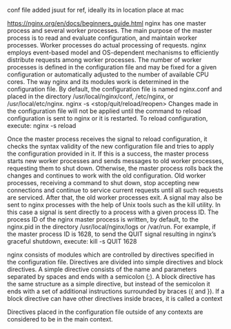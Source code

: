 


conf file added jsuut for ref, ideally its in location place at mac



https://nginx.org/en/docs/beginners_guide.html
nginx has one master process and several worker processes. The main purpose of the master process is to read and evaluate configuration, and maintain worker processes. Worker processes do actual processing of requests. nginx employs event-based model and OS-dependent mechanisms to efficiently distribute requests among worker processes. The number of worker processes is defined in the configuration file and may be fixed for a given configuration or automatically adjusted to the number of available CPU cores.
The way nginx and its modules work is determined in the configuration file. By default, the configuration file is named nginx.conf and placed in the directory /usr/local/nginx/conf, /etc/nginx, or /usr/local/etc/nginx.
nginx -s <stop/quit/reload/reopen>
Changes made in the configuration file will not be applied until the command to reload configuration is sent to nginx or it is restarted. To reload configuration, execute:
nginx -s reload

Once the master process receives the signal to reload configuration, it checks the syntax validity of the new configuration file and tries to apply the configuration provided in it. If this is a success, the master process starts new worker processes and sends messages to old worker processes, requesting them to shut down. Otherwise, the master process rolls back the changes and continues to work with the old configuration. Old worker processes, receiving a command to shut down, stop accepting new connections and continue to service current requests until all such requests are serviced. After that, the old worker processes exit.
A signal may also be sent to nginx processes with the help of Unix tools such as the kill utility. In this case a signal is sent directly to a process with a given process ID. The process ID of the nginx master process is written, by default, to the nginx.pid in the directory /usr/local/nginx/logs or /var/run. For example, if the master process ID is 1628, to send the QUIT signal resulting in nginx’s graceful shutdown, execute:
kill -s QUIT 1628

nginx consists of modules which are controlled by directives specified in the configuration file. Directives are divided into simple directives and block directives. A simple directive consists of the name and parameters separated by spaces and ends with a semicolon (;). A block directive has the same structure as a simple directive, but instead of the semicolon it ends with a set of additional instructions surrounded by braces ({ and }). If a block directive can have other directives inside braces, it is called a context

Directives placed in the configuration file outside of any contexts are considered to be in the main context.


